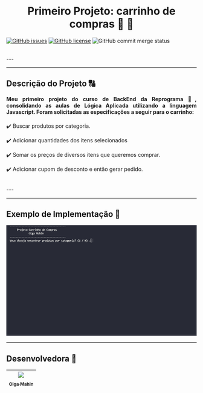 # <h1 align="center"> Primeiro Projeto: carrinho de compras :shopping_cart: :shopping_cart:  </h1>

[![GitHub issues](https://img.shields.io/badge/language-Javascript-yellow)](https://github.com/omahin/Aula-05/issues)
[![GitHub license](https://img.shields.io/github/license/omahin/Aula-05)](https://github.com/omahin/Aula-05)
![GitHub commit merge status](https://img.shields.io/github/commit-status/omahin/Aula-05/master/2981e539df15c5ff22d82c71b1e8c2bb7f3060c5)

<br>
---

---
## Descrição do Projeto :capital_abcd:

#### <p align="justify"> Meu primeiro projeto do curso de BackEnd da Reprograma 🚀, consolidando as aulas de Lógica Aplicada utilizando a linguagem Javascript. Foram solicitadas as especificações a seguir para o carrinho:

:heavy_check_mark: Buscar produtos por categoria.

:heavy_check_mark: Adicionar quantidades dos itens selecionados

:heavy_check_mark: Somar os preços de diversos itens que queremos comprar.

:heavy_check_mark: Adicionar cupom de desconto e então gerar pedido. 
</p>

<br>
---

---

## Exemplo de Implementação :checkered_flag:

![alt-text](https://raw.githubusercontent.com/omahin/Aula-05/master/img/projetocarrinhodecompras.gif)

---

## Desenvolvedora :crown:

[<img src="https://avatars.githubusercontent.com/u/79282971?v=4" width=115 > <br> <sub> Olga Mahin </sub>](https://github.com/omahin) |
| :---: |  
